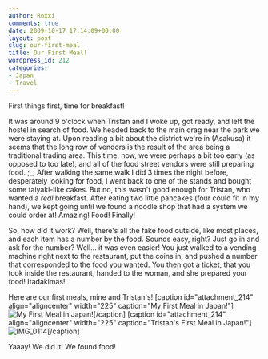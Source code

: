 ```yaml
---
author: Roxxi
comments: true
date: 2009-10-17 17:14:09+00:00
layout: post
slug: our-first-meal
title: Our First Meal!
wordpress_id: 212
categories:
- Japan
- Travel
---
```


First things first, time for breakfast!

It was around 9 o'clock when Tristan and I woke up, got ready, and left the hostel in search of food. We headed back to the main drag near the park we were staying at.  Upon reading a bit about the district we're in (Asakusa) it seems that the long row of vendors is the result of the area being a traditional trading area.  This time, now, we were perhaps a bit too early (as opposed to too late), and all of the food street vendors were still preparing food. ;_; After walking the same walk I did 3 times the night before, desperately looking for food, I went back to one of the stands and bought some taiyaki-like cakes. But no, this wasn't good enough for Tristan, who wanted a *real* breakfast.  After eating two little pancakes (four could fit in my hand), we kept going until we found a noodle shop that had a system we could order at! Amazing! Food! Finally! 

So, how did it work? Well, there's all the fake food outside, like most places, and each item has a number by the food. Sounds easy, right? Just go in and ask for the number? Well... it was even easier! You just walked to a vending machine right next to the restaurant, put the coins in, and pushed a number that corresponded to the food you wanted.  You then got a ticket, that you took inside the restaurant, handed to the woman, and she prepared your food! Itadakimas!

Here are our first meals, mine and Tristan's!
[caption id="attachment_214" align="aligncenter" width="225" caption="My First Meal in Japan!"]![My First Meal in Japan!](http://www.kaynne.com/blog/wp-content/uploads/2009/10/A_240-225x300.jpg)[/caption]
[caption id="attachment_214" align="aligncenter" width="225" caption="Tristan's First Meal in Japan!"]![IMG_0114](http://www.kaynne.com/blog/wp-content/uploads/2009/10/A_241-225x300.jpg)[/caption]

Yaaay! We did it! We found food!
